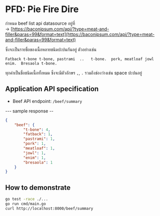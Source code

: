 # PFD: Pie Fire Dire  

กำหนด beef list api datasource อยู่ที่  
-> [https://baconipsum.com/api/?type=meat-and-filler&paras=99&format=text](https://baconipsum.com/api/?type=meat-and-filler&paras=99&format=text)

ซึ่งจะเป็นรายชื่อของเนื้อหลายชนิดปะปนกันอยู่ ตัวอย่างเช่น

```Fatback t-bone t-bone, pastrami  ..   t-bone.  pork, meatloaf jowl enim.  Bresaola t-bone.```

ทุกคำเป็นชื่อชนิดเนื้อทั้งหมด ซึ่งจะมีตัวอักษร `,`, `.` รวมถึงช่องว่างเช่น space ปะปนอยู่  

## Application API specification

- Beef API endpoint: `/beef/summary`

--- sample response --

```json
{
    "beef": {
        "t-bone": 4,
        "fatback": 1,
        "pastrami": 1,
        "pork": 1,
        "meatloaf": 1,
        "jowl": 1,
        "enim": 1,
        "bresaola": 1
    }
}
```

## How to demonstrate

``` sh
go test -race ./...
go run cmd/main.go
curl http://localhost:8000/beef/summary
```
